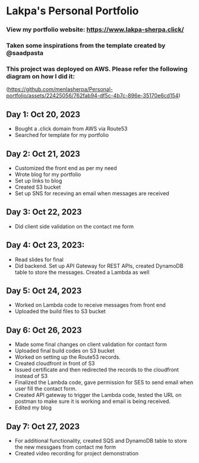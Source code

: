 # Lakpa's Personal Portfolio

### View my portfolio website: https://www.lakpa-sherpa.click/
### Taken some inspirations from the template created by @saadpasta 
### This project was deployed on AWS. Please refer the following diagram on how I did it:

(https://github.com/menlasherpa/Personal-portfolio/assets/22425056/762fab94-df5c-4b7c-896e-35170e6cd154)


## Day 1: Oct 20, 2023
- Bought a .click domain from AWS via Route53
- Searched for template for my portfolio 

## Day 2: Oct 21, 2023
- Customized the front end as per my need
- Wrote blog for my portfolio
- Set up links to blog
- Created S3 bucket
- Set up SNS for receving an email when messages are received

## Day 3: Oct 22, 2023
-  Did client side validation on the contact me form

## Day 4: Oct 23, 2023:
- Read slides for final
- Did backend. Set up API Gateway for REST APIs, created DynamoDB table to store the messages. Created a Lambda as well

## Day 5: Oct 24, 2023
- Worked on Lambda code to receive messages from front end
- Uploaded the build files to S3 bucket

## Day 6: Oct 26, 2023
- Made some final changes on client validation for contact form
- Uploaded final build codes on S3 bucket
- Worked on setting up the Route53 records.
- Created cloudfront in front of S3
- Issued certificate and then redirected the records to the cloudfront instead of S3
- Finalized the Lambda code, gave permission for SES to send email when user fill the contact form.
- Created API gateway to trigger the Lambda code, tested the URL on postman to make sure it is working and email is being received.
- Edited my blog

## Day 7: Oct 27, 2023
- For additional functionality, created SQS and DynamoDB table to store the new messgaes from contact me form
- Created video recording for project demonstration




